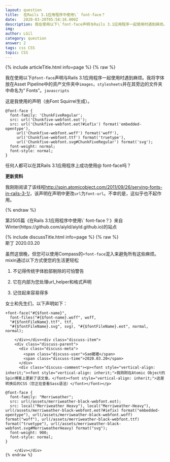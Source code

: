 ```yaml
---
layout: question
title:  在Rails 3.1应用程序中使用\` font-face？
date:   2020-03-20T05:58:16.000Z
description: 我在使用以下\`font-face声明与Rails 3.1应用程序一起使用时遇到麻烦。我将字体放在Asset Pipeline中的资产文件夹中images，...
img: 
author: LGil
category: question
answer: 2
tags: css CSS
topic: CSS
---
```

<div class="article-root">
  <div class="article">
    {% include articleTitle.html info=page %}
    {% raw %}
    <div class="article-content"><p><font style="vertical-align: inherit;"><font style="vertical-align: inherit;">我在使用以下</font></font><code>@font-face</code><font style="vertical-align: inherit;"><font style="vertical-align: inherit;">声明与Rails 3.1应用程序一起</font><font style="vertical-align: inherit;">使用时遇到麻烦</font><font style="vertical-align: inherit;">。</font><font style="vertical-align: inherit;">我将字体放在Asset Pipeline中的资产文件夹中</font></font><code>images</code><font style="vertical-align: inherit;"><font style="vertical-align: inherit;">，</font></font><code>stylesheets</code><font style="vertical-align: inherit;"><font style="vertical-align: inherit;">并</font><font style="vertical-align: inherit;">在其旁边的文件夹中命名为“ Fonts”。</font></font><code>javascripts</code></p>

<p><font style="vertical-align: inherit;"><font style="vertical-align: inherit;">这是我使用的声明（由Font Squirrel生成）。</font></font></p>

<pre><code>@font-face {<font></font>
  font-family: 'ChunkFiveRegular';<font></font>
  src: url('Chunkfive-webfont.eot');<font></font>
  src: url('Chunkfive-webfont.eot?#iefix') format('embedded-opentype'),<font></font>
     url('Chunkfive-webfont.woff') format('woff'),<font></font>
     url('Chunkfive-webfont.ttf') format('truetype'),<font></font>
     url('Chunkfive-webfont.svg#ChunkFiveRegular') format('svg');<font></font>
  font-weight: normal;<font></font>
  font-style: normal;<font></font>
}<font></font>
</code></pre>

<p><font style="vertical-align: inherit;"><font style="vertical-align: inherit;">任何人都可以在其Rails 3.1应用程序上成功使用@ font-face吗？</font></font></p>

<p><strong><font style="vertical-align: inherit;"><font style="vertical-align: inherit;">更新资料</font></font></strong></p>

<p><font style="vertical-align: inherit;"><font style="vertical-align: inherit;">我刚刚阅读了该线程</font></font><a href="http://spin.atomicobject.com/2011/09/26/serving-fonts-in-rails-3-1/"><font style="vertical-align: inherit;"><font style="vertical-align: inherit;">http://spin.atomicobject.com/2011/09/26/serving-fonts-in-rails-3-1/</font></font></a><font style="vertical-align: inherit;"><font style="vertical-align: inherit;">，</font><font style="vertical-align: inherit;">该声明在声明中</font><font style="vertical-align: inherit;">更改</font></font><code>url</code><font style="vertical-align: inherit;"><font style="vertical-align: inherit;">为</font></font><code>font-url</code><font style="vertical-align: inherit;"><font style="vertical-align: inherit;">。</font><font style="vertical-align: inherit;">不幸的是，这似乎也不起作用。</font></font></p></div>
    {% endraw %}
  </div>
  <p class="winter_mark">第2505篇《在Rails 3.1应用程序中使用\` font-face？》来自Winter(https://github.com/aiyld/aiyld.github.io)的站点</p>
  <div class="discuss-wrapper">
    {% include discussTitle.html info=page %}
    {% raw %}
    <div class="discuss-item">
        <div class="discuss-parent">
          <div class="discuss-meta">
            <span class="discuss-user">斯丁</span>
            <span class="discuss-time">2020.03.20</span>
          </div>
          <div class="discuss-comment"><p><font style="vertical-align: inherit;"><font style="vertical-align: inherit;">虽然这很晚，但您可以使用Compass的</font></font><code>+font-face</code><font style="vertical-align: inherit;"><font style="vertical-align: inherit;">混入来避免所有这些麻烦。</font><font style="vertical-align: inherit;">mixin通过以下方式使您的生活更轻松</font></font></p>

<ol>
<li><p><font style="vertical-align: inherit;"><font style="vertical-align: inherit;">不记得传统字体脸部剔除的可怕警告 </font></font></p></li>
<li><p><font style="vertical-align: inherit;"><font style="vertical-align: inherit;">它在内部为您处理url_helper和格式声明 </font></font></p></li>
<li><p><font style="vertical-align: inherit;"><font style="vertical-align: inherit;">记住起来容易得多 </font></font></p></li>
</ol>

<p><font style="vertical-align: inherit;"><font style="vertical-align: inherit;">女士和先生们，以下声明如下： </font></font></p>

    

<pre><code>+font-face("#{$font-name}",<font></font>
  font-files("#{$font-name}.woff", woff, <font></font>
  "#{$fontFileName}.ttf", ttf, <font></font>
  "#{$fontFileName}.svg", svg), "#{$fontFileName}.eot", normal, normal);<font></font>
</code></pre></div>
        </div></div><div class="discuss-item">
        <div class="discuss-parent">
          <div class="discuss-meta">
            <span class="discuss-user">Sam猪猪</span>
            <span class="discuss-time">2020.03.20</span>
          </div>
          <div class="discuss-comment"><p><font style="vertical-align: inherit;"><font style="vertical-align: inherit;">我刚刚在Atomic Object的Spin博客上更新了该文章。</font><font style="vertical-align: inherit;">这是转换后的CSS（您正在查看Sass语法）</font></font></p>

<pre><code>@font-face {<font></font>
  font-family: "Merriweather";<font></font>
  src: url(/assets/merriweather-black-webfont.eot);<font></font>
  src: local("Merriweather Heavy"), local("Merriweather-Heavy"), url(/assets/merriweather-black-webfont.eot?#iefix) format("embedded-opentype"), url(/assets/merriweather-black-webfont.woff) format("woff"), url(/assets/merriweather-black-webfont.ttf) format("truetype"), url(/assets/merriweather-black-webfont.svg#MerriweatherHeavy) format("svg");<font></font>
  font-weight: 900;<font></font>
  font-style: normal;<font></font>
}<font></font>
</code></pre></div>
        </div></div>
    {% endraw %}
  </div>
<div>
